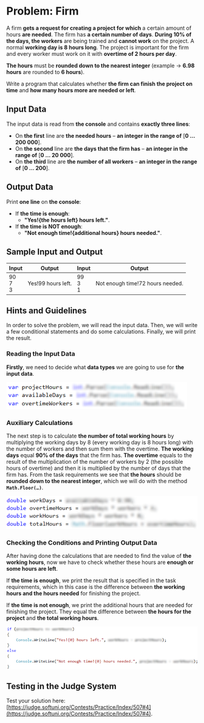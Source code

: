 # Problem: Firm

A firm **gets a request for creating a project for which** a certain amount of hours **are needed**. The firm has **a certain number of days**. **During 10% of the days, the workers** are being trained and **cannot work** on the project. A normal **working day is 8 hours long**. The project is important for the firm and every worker must work on it with **overtime of 2 hours per day**. 

**The hours** must be **rounded down to the nearest integer** (example -> **6.98 hours** are rounded to **6 hours**).

Write a program that calculates whether **the firm can finish the project on time** and **how many hours more are needed or left**.

## Input Data

The input data is read from **the console** and contains **exactly three lines**: 
* On **the first** line are **the needed hours** – **an integer in the range of** [**0 … 200 000**].
* On **the second** line are **the days that the firm has** – **an integer in the range of** [**0 … 20 000**].
* On **the third** line are **the number of all workers** – **an integer in the range of** [**0 … 200**].

## Output Data

Print **one line** on **the console**: 
* If **the time is enough**:
  * **"Yes!{the hours left} hours left."**.
* If  **the time is NOT enough**:
  * **"Not enough time!{additional hours} hours needed."**.

## Sample Input and Output

| Input | Output | Input | Output |
|----|-----|----|-----|
|90<br>7<br>3<br>|Yes!99 hours left.|99<br>3<br>1|Not enough time!72 hours needed.|

## Hints and Guidelines

In order to solve the problem, we will read the input data. Then, we will write a few conditional statements and do some calculations. Finally, we will print the result.

### Reading the Input Data

**Firstly**, we need to decide what **data types** we are going to use for **the input data**.  

![](/assets/chapter-3-2-images/05.Firm-01.png)

### Auxiliary Calculations

The next step is to calculate **the number of total working hours** by multiplying the working days by 8 (every working day is 8 hours long) with the number of workers and then sum them with the overtime. **The working days** equal **90% of the days** that the firm has. **The overtime** equals to the result of the multiplication of the number of workers by 2 (the possible hours of overtime) and then it is multiplied by the number of days that the firm has. From the task requirements we see that **the hours** should be **rounded down to the nearest integer**, which we will do with the method **`Math.Floor(…)`**.

![](/assets/chapter-3-2-images/05.Firm-02.png)

### Checking the Conditions and Printing Output Data

After having done the calculations that are needed to find the value of **the working hours**, now we have to check whether these hours are **enough or some hours are left**.

If **the time is enough**, we print the result that is specified in the task requirements, which in this case is the difference between **the working hours and the hours needed** for finishing the project. 

If **the time is not enough**, we print the additional hours that are needed for finishing the project. They equal the difference between **the hours for the project** and **the total working hours**.

![](/assets/chapter-3-2-images/05.Firm-03.png)

## Testing in the Judge System

Test your solution here: [https://judge.softuni.org/Contests/Practice/Index/507#4](https://judge.softuni.org/Contests/Practice/Index/507#4).
